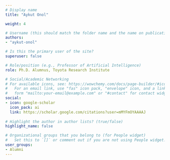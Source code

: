 ```yaml
---
# Display name
title: "Aykut Onol"

weight: 4

# Username (this should match the folder name and the name on publications)
authors:
- "aykut-onol"

# Is this the primary user of the site?
superuser: false

# Role/position (e.g., Professor of Artificial Intelligence)
role: Ph.D. Alumnus, Toyota Research Institute

# Social/Academic Networking
# For available icons, see: https://wowchemy.com/docs/page-builder/#icons
#   For an email link, use "fas" icon pack, "envelope" icon, and a link in the
#   form "mailto:your-email@example.com" or "#contact" for contact widget.
social:
- icon: google-scholar
  icon_pack: ai
  link: https://scholar.google.com/citations?user=mMYFmOYAAAAJ
  
# Highlight the author in author lists? (true/false)
highlight_name: false

# Organizational groups that you belong to (for People widget)
#   Set this to `[]` or comment out if you are not using People widget.
user_groups:
- Alumni
---
```

